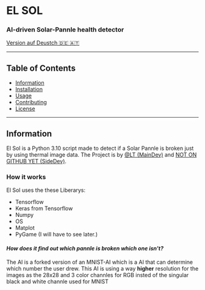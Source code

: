 # EL SOL
### AI-driven Solar-Pannle health detector
[Version auf Deustch 🇩🇪 🇦🇹](LIEẞMICH.md)

---
## Table of Contents
- [Information](#Information)
- [Installation](#Installation)
- [Usage](#Usage)
- [Contributing](#Contributing)
- [License](#License)
---
## Information
El Sol is a Python 3.10 script made to detect if a Solar Pannle is broken just by using thermal image data. The Project is by [@LT (MainDev)](https://github.com/LesesTrickshon) and [NOT ON GITHUB YET (SideDev)](https://github.com/LesesTrickshon/el-sol).
### How it works
El Sol uses the these Liberarys:
- Tensorflow
- Keras from Tensorflow
- Numpy
- OS
- Matplot
- PyGame (I will have to see later.)

#### *How does it find out which pannle is broken which one isn't?*
The AI is a forked version of an MNIST-AI which is a AI that can determine which number the user drew. This AI is using a way **higher** resolution for the images as the 28x28 and 3 color channles for RGB insted of the singular black and white channle used for MNIST 
